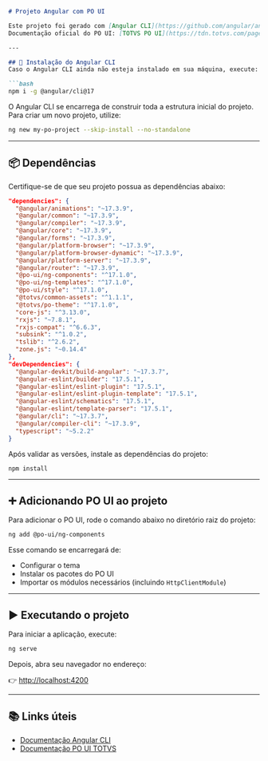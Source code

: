 ````markdown
# Projeto Angular com PO UI

Este projeto foi gerado com [Angular CLI](https://github.com/angular/angular-cli) versão **17.3.17**.  
Documentação oficial do PO UI: [TOTVS PO UI](https://tdn.totvs.com/pages/releaseview.action?pageId=827321473)

---

## 🚀 Instalação do Angular CLI
Caso o Angular CLI ainda não esteja instalado em sua máquina, execute:

```bash
npm i -g @angular/cli@17
````

O Angular CLI se encarrega de construir toda a estrutura inicial do projeto.
Para criar um novo projeto, utilize:

```bash
ng new my-po-project --skip-install --no-standalone
```

---

## 📦 Dependências

Certifique-se de que seu projeto possua as dependências abaixo:

```json
"dependencies": {
  "@angular/animations": "~17.3.9",
  "@angular/common": "~17.3.9",
  "@angular/compiler": "~17.3.9",
  "@angular/core": "~17.3.9",
  "@angular/forms": "~17.3.9",
  "@angular/platform-browser": "~17.3.9",
  "@angular/platform-browser-dynamic": "~17.3.9",
  "@angular/platform-server": "~17.3.9",
  "@angular/router": "~17.3.9",
  "@po-ui/ng-components": "^17.1.0",
  "@po-ui/ng-templates": "^17.1.0",
  "@po-ui/style": "^17.1.0",
  "@totvs/common-assets": "^1.1.1",
  "@totvs/po-theme": "^17.1.0",
  "core-js": "^3.13.0",
  "rxjs": "~7.8.1",
  "rxjs-compat": "^6.6.3",
  "subsink": "^1.0.2",
  "tslib": "^2.6.2",
  "zone.js": "~0.14.4"
},
"devDependencies": {
  "@angular-devkit/build-angular": "~17.3.7",
  "@angular-eslint/builder": "17.5.1",
  "@angular-eslint/eslint-plugin": "17.5.1",
  "@angular-eslint/eslint-plugin-template": "17.5.1",
  "@angular-eslint/schematics": "17.5.1",
  "@angular-eslint/template-parser": "17.5.1",
  "@angular/cli": "~17.3.7",
  "@angular/compiler-cli": "~17.3.9",
  "typescript": "~5.2.2"
}
```

Após validar as versões, instale as dependências do projeto:

```bash
npm install
```

---

## ➕ Adicionando PO UI ao projeto

Para adicionar o PO UI, rode o comando abaixo no diretório raiz do projeto:

```bash
ng add @po-ui/ng-components
```

Esse comando se encarregará de:

* Configurar o tema
* Instalar os pacotes do PO UI
* Importar os módulos necessários (incluindo `HttpClientModule`)

---

## ▶️ Executando o projeto

Para iniciar a aplicação, execute:

```bash
ng serve
```

Depois, abra seu navegador no endereço:

👉 [http://localhost:4200](http://localhost:4200)

---

## 📚 Links úteis

* [Documentação Angular CLI](https://angular.dev/tools/cli)
* [Documentação PO UI TOTVS](https://tdn.totvs.com/pages/releaseview.action?pageId=827321473)

```
